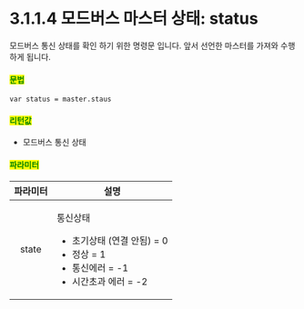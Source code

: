 ﻿# 3.1.1.4 모드버스 마스터 상태: status

모드버스 통신 상태를 확인 하기 위한 명령문 입니다.
앞서 선언한 마스터를 가져와 수행하게 됩니다.

#### <mark style="color:green;">문법</mark>

```
var status = master.staus
```

#### <mark style="color:green;">리턴값</mark>
- 모드버스 통신 상태

#### <mark style="color:green;">파라미터</mark>

|파라미터| 설명                                                                                                    
| :---: | ------------------------------------------------------------------------------------------------------- 
|   state  | <p>통신상태</p><ul><li>초기상태 (연결 안됨) = 0</li><li>정상 = 1</li><li>통신에러 = -1</li><li>시간초과 에러 = -2</li></ul>    | 


